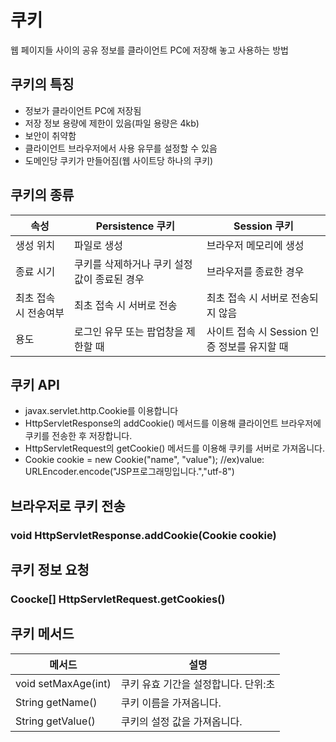 쿠키
================
웹 페이지들 사이의 공유 정보를 클라이언트 PC에 저장해 놓고 사용하는 방법

쿠키의 특징
--------------------
* 정보가 클라이언트 PC에 저장됨
* 저장 정보 용량에 제한이 있음(파일 용량은 4kb)
* 보안이 취약함
* 클라이언트 브라우저에서 사용 유무를 설정할 수 있음
* 도메인당 쿠키가 만들어짐(웹 사이트당 하나의 쿠키)

쿠키의 종류
----------------------
|속성|Persistence 쿠키|Session 쿠키|
|------|---|---|
|생성 위치|파일로 생성|브라우저 메모리에 생성|
|종료 시기|쿠키를 삭제하거나 쿠키 설정 값이 종료된 경우|브라우저를 종료한 경우|
|최초 접속 시 전송여부|최초 접속 시 서버로 전송|최초 접속 시 서버로 전송되지 않음|
|용도|로그인 유무 또는 팝업창을 제한할 때|사이트 접속 시 Session 인증 정보를 유지할 때|

쿠키 API
-----------------------
* javax.servlet.http.Cookie를 이용합니다
* HttpServletResponse의 addCookie() 메서드를 이용해 클라이언트 브라우저에 쿠키를 전송한 후 저장합니다.
* HttpServletRequest의 getCookie() 메서드를 이용해 쿠키를 서버로 가져옵니다.
* Cookie cookie = new Cookie("name", "value");  //ex)value: URLEncoder.encode("JSP프로그래밍입니다.","utf-8")

브라우저로 쿠키 전송
-----------
### void HttpServletResponse.addCookie(Cookie cookie)

쿠키 정보 요청
------------------
###  Coocke[] HttpServletRequest.getCookies()


쿠키 메서드
-------------------------
|메서드|설명|
|--------|-------|
|void setMaxAge(int)|쿠키 유효 기간을 설정합니다. 단위:초|
|String getName()|쿠키 이름을 가져옵니다.|
|String getValue()|쿠키의 설정 값을 가져옵니다.|


